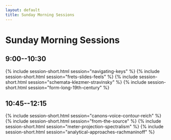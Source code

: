 ```yaml
---
layout: default
title: Sunday Morning Sessions
---
```


# Sunday Morning Sessions


## 9:00--10:30

{% include session-short.html session="navigating-keys" %}
{% include session-short.html session="frets-slides-feels" %}
{% include session-short.html session="schemata-klezmer-stravinsky" %}
{% include session-short.html session="form-long-19th-century" %}

## 10:45--12:15

{% include session-short.html session="canons-voice-contour-reich" %}
{% include session-short.html session="from-the-source" %}
{% include session-short.html session="meter-projection-spectralism" %}
{% include session-short.html session="analytical-approaches-rachmaninoff" %}
